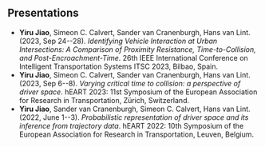 ## Presentations
- __Yiru Jiao__, Simeon C. Calvert, Sander van Cranenburgh, Hans van Lint. (2023, Sep 24--28). _Identifying Vehicle Interaction at Urban Intersections: A Comparison of Proximity Resistance, Time-to-Collision, and Post-Encroachment-Time_. 26th IEEE International Conference on Intelligent Transportation Systems ITSC 2023, Bilbao, Spain.
- __Yiru Jiao__, Simeon C. Calvert, Sander van Cranenburgh, Hans van Lint. (2023, Sep 6--8). _Varying critical time to collision: a perspective of driver space_. hEART 2023: 11st Symposium of the European Association for Research in Transportation, Zürich, Switzerland.
- __Yiru Jiao__, Sander van Cranenburgh, Simeon C. Calvert, Hans van Lint. (2022, June 1--3). _Probabilistic representation of driver space and its inference from trajectory data_. hEART 2022: 10th Symposium of the European Association for Research in Transportation, Leuven, Belgium.

